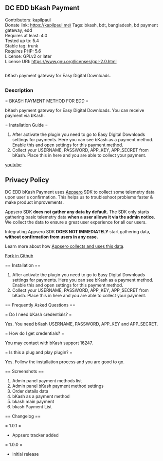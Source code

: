 ## DC EDD bKash Payment

Contributors: kapilpaul\
Donate link: https://kapilpaul.me\
Tags: bkash, bdt, bangladesh, bd payment gateway, edd\
Requires at least: 4.0\
Tested up to: 5.4\
Stable tag: trunk\
Requires PHP: 5.6\
License: GPLv2 or later\
License URI: https://www.gnu.org/licenses/gpl-2.0.html

##
bKash payment gateway for Easy Digital Downloads.
##

### Description

= BKASH PAYMENT METHOD FOR EDD =

bKash payment gateway for Easy Digital Downloads. You can receive payment via bKash.


= Installation Guide =

1. After activate the plugin you need to go to Easy Digital Downloads settings for payments. Here you can see bKash as a payment method. Enable this and open settings for this payment method.
2. Collect your USERNAME, PASSWORD, APP_KEY, APP_SECRET from bKash. Place this in here and you are able to collect your payment.


[youtube](https://www.youtube.com/watch?v=D6PshwPDN-s)


## Privacy Policy
DC EDD bKash Payment uses [Appsero](https://appsero.com) SDK to collect some telemetry data upon user's confirmation. This helps us to troubleshoot problems faster & make product improvements.

Appsero SDK **does not gather any data by default.** The SDK only starts gathering basic telemetry data **when a user allows it via the admin notice**. We collect the data to ensure a great user experience for all our users.

Integrating Appsero SDK **DOES NOT IMMEDIATELY** start gathering data, **without confirmation from users in any case.**

Learn more about how [Appsero collects and uses this data](https://appsero.com/privacy-policy/).



[Fork in Github](https://github.com/kapilpaul/edd-bkash-gateway)

== Installation ==

1. After activate the plugin you need to go to Easy Digital Downloads settings for payments. Here you can see bKash as a payment method. Enable this and open settings for this payment method.
2. Collect your USERNAME, PASSWORD, APP_KEY, APP_SECRET from bKash. Place this in here and you are able to collect your payment.



== Frequently Asked Questions ==

= Do I need bKash credentials? =

Yes. You need bKash USERNAME, PASSWORD, APP_KEY and APP_SECRET.

= How do I get credentials? =

You may contact with bKash support 16247.

= Is this a plug and play plugin? =

Yes. Follow the installation process and you are good to go.


== Screenshots ==

1. Admin panel payment methods list
2. Admin panel bKash payment method settings
3. Order details data
4. bKash as a payment method
5. bkash main payment
6. bkash Payment List


== Changelog ==

= 1.0.1 =
* Appsero tracker added

= 1.0.0 =
* Initial release
